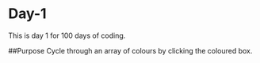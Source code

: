 # Day-1
This is day 1 for 100 days of coding.


##Purpose
Cycle through an array of colours by clicking the coloured box.
